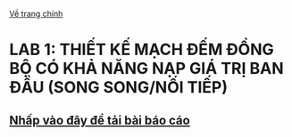 [Về trang chính](https://github.com/nakhoa1010/CE118#th%E1%BB%B1c-h%C3%A0nh)
# LAB 1: THIẾT KẾ MẠCH ĐẾM ĐỒNG BỘ CÓ KHẢ NĂNG NẠP GIÁ TRỊ BAN ĐẦU (SONG SONG/NỐI TIẾP)
## [Nhấp vào đây để tải bài báo cáo](https://raw.githubusercontent.com/nakhoa1010/CE118/869c4f48158b86cf2b7be35af8b13fbb353d5fad/image/LAB_1_20520903_CE118-N22-MTCL-2.pdf)